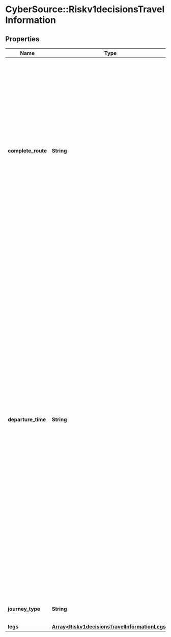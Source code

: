 # CyberSource::Riskv1decisionsTravelInformation

## Properties
Name | Type | Description | Notes
------------ | ------------- | ------------- | -------------
**complete_route** | **String** | Concatenation of individual travel legs in the format ORIG1-DEST1[:ORIG2-DEST2...:ORIGn-DESTn], for example, SFO-JFK:JFK-LHR:LHR-CDG. For airport codes, see the IATA Airline and Airport Code Search. Note In your request, send either the complete route or the individual legs (_leg#_orig and _leg#_dest). If you send all the fields, the value of _complete_route takes precedence over that of the _leg# fields.  | [optional] 
**departure_time** | **String** | Departure date and time of the first leg of the trip. Use one of the following formats:   - yyyy-MM-dd HH:mm z   - yyyy-MM-dd hh:mm a z   - yyyy-MM-dd hh:mma z   HH &#x3D; hour in 24-hour format   hh &#x3D; hour in 12-hour format   a &#x3D; am or pm (case insensitive)   z &#x3D; time zone of the departing flight, for example: If the   airline is based in city A, but the flight departs from city   B, z is the time zone of city B at the time of departure. Important For travel information, use GMT instead of UTC, or use the local time zone. Examples 2011-03-20 11:30 PM PDT 2011-03-20 11:30pm GMT 2011-03-20 11:30pm GMT-05:00 Eastern Standard Time: GMT-05:00 or EST Note When specifying an offset from GMT, the format must be exactly as specified in the example. Insert no spaces between the time zone and the offset.  | [optional] 
**journey_type** | **String** | Type of travel, for example one way or round trip. | [optional] 
**legs** | [**Array&lt;Riskv1decisionsTravelInformationLegs&gt;**](Riskv1decisionsTravelInformationLegs.md) |  | [optional] 


